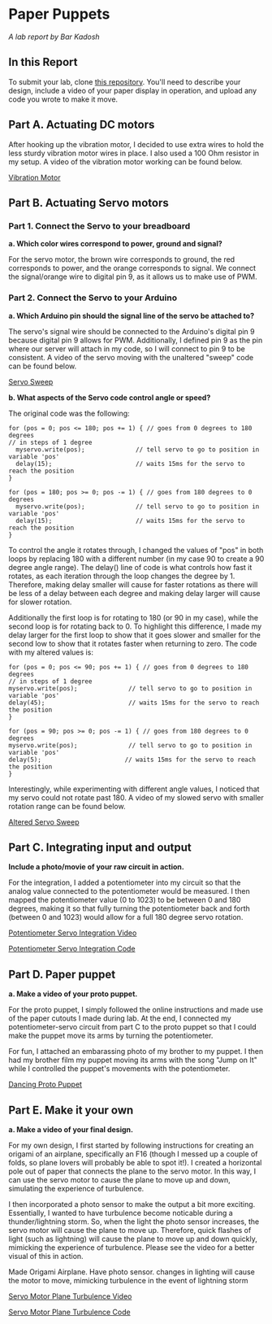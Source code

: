 # Paper Puppets

*A lab report by Bar Kadosh* 

## In this Report

To submit your lab, clone [this repository](https://github.com/FAR-Lab/IDD-Fa18-Lab4). You'll need to describe your design, include a video of your paper display in operation, and upload any code you wrote to make it move.

## Part A. Actuating DC motors

After hooking up the vibration motor, I decided to use extra wires to hold the less sturdy vibration motor wires in place. I also used a 100 Ohm resistor in my setup. A video of the vibration motor working can be found below.

[Vibration Motor](https://youtu.be/RkOPZg6s4_g)

## Part B. Actuating Servo motors

### Part 1. Connect the Servo to your breadboard

**a. Which color wires correspond to power, ground and signal?**

For the servo motor, the brown wire corresponds to ground, the red corresponds to power, and the orange corresponds to signal. We connect the signal/orange wire to digital pin 9, as it allows us to make use of PWM.

### Part 2. Connect the Servo to your Arduino

**a. Which Arduino pin should the signal line of the servo be attached to?**

The servo's signal wire should be connected to the Arduino's digital pin 9 because digital pin 9 allows for PWM. Additionally, I defined pin 9 as the pin where our server will attach in my code, so I will connect to pin 9 to be consistent. A video of the servo moving with the unaltered "sweep" code can be found below.

[Servo Sweep](https://youtu.be/SJ22aR8_Fqc)

**b. What aspects of the Servo code control angle or speed?**

The original code was the following:

    for (pos = 0; pos <= 180; pos += 1) { // goes from 0 degrees to 180 degrees
    // in steps of 1 degree
      myservo.write(pos);              // tell servo to go to position in variable 'pos'
      delay(15);                       // waits 15ms for the servo to reach the position
    }
  
    for (pos = 180; pos >= 0; pos -= 1) { // goes from 180 degrees to 0 degrees
      myservo.write(pos);              // tell servo to go to position in variable 'pos'
      delay(15);                       // waits 15ms for the servo to reach the position
    }

To control the angle it rotates through, I changed the values of "pos" in both loops by replacing 180 with a different number (in my case 90 to create a 90 degree angle range). The delay() line of code is what controls how fast it rotates, as each iteration through the loop changes the degree by 1. Therefore, making delay smaller will cause for faster rotations as there will be less of a delay between each degree and making delay larger will cause for slower rotation.

Additionally the first loop is for rotating to 180 (or 90 in my case), while the second loop is for rotating back to 0. To highlight this difference, I made my delay larger for the first loop to show that it goes slower and smaller for the second low to show that it rotates faster when returning to zero. The code with my altered values is:

    for (pos = 0; pos <= 90; pos += 1) { // goes from 0 degrees to 180 degrees
    // in steps of 1 degree
    myservo.write(pos);              // tell servo to go to position in variable 'pos'
    delay(45);                       // waits 15ms for the servo to reach the position
    }
  
    for (pos = 90; pos >= 0; pos -= 1) { // goes from 180 degrees to 0 degrees
    myservo.write(pos);              // tell servo to go to position in variable 'pos'
    delay(5);                       // waits 15ms for the servo to reach the position
    }

Interestingly, while experimenting with different angle values, I noticed that my servo could not rotate past 180. A video of my slowed servo with smaller rotation range can be found below.

[Altered Servo Sweep](https://youtu.be/W55Iher3VI0)

## Part C. Integrating input and output

**Include a photo/movie of your raw circuit in action.**

For the integration, I added a potentiometer into my circuit so that the analog value connected to the potentiometer would be measured. I then mapped the potentiometer value (0 to 1023) to be between 0 and 180 degrees, making it so that fully turning the potentiometer back and forth (between 0 and 1023) would allow for a full 180 degree servo rotation.

[Potentiometer Servo Integration Video](https://youtu.be/Kzb6wOJiNkU)

[Potentiometer Servo Integration Code](https://github.com/barkadosh1/IDD-Fa19-Lab4/blob/master/Potentio_Servo.ino)

## Part D. Paper puppet

**a. Make a video of your proto puppet.**

For the proto puppet, I simply followed the online instructions and made use of the paper cutouts I made during lab. At the end, I connected my potentiometer-servo circuit from part C to the proto puppet so that I could make the puppet move its arms by turning the potentiometer.

For fun, I attached an embarassing photo of my brother to my puppet. I then had my brother film my puppet moving its arms with the song "Jump on It" while I controlled the puppet's movements with the potentiometer.

[Dancing Proto Puppet](https://youtu.be/0IknBPMVyCU)

## Part E. Make it your own

**a. Make a video of your final design.**

For my own design, I first started by following instructions for creating an origami of an airplane, specifically an F16 (though I messed up a couple of folds, so plane lovers will probably be able to spot it!). I created a horizontal pole out of paper that connects the plane to the servo motor. In this way, I can use the servo motor to cause the plane to move up and down, simulating the experience of turbulence. 

I then incorporated a photo sensor to make the output a bit more exciting. Essentially, I wanted to have turbulence become noticable during a thunder/lightning storm. So, when the light the photo sensor increases, the servo motor will cause the plane to move up. Therefore, quick flashes of light (such as lightning) will cause the plane to move up and down quickly, mimicking the experience of turbulence. Please see the video for a better visual of this in action.

Made Origami Airplane.
Have photo sensor. changes in lighting will cause the motor to move, mimicking turbulence in the event of lightning storm 

[Servo Motor Plane Turbulence Video](https://youtu.be/HLgFyKbvGY0)

[Servo Motor Plane Turbulence Code](https://github.com/barkadosh1/IDD-Fa19-Lab4/blob/master/plane.ino)
 
